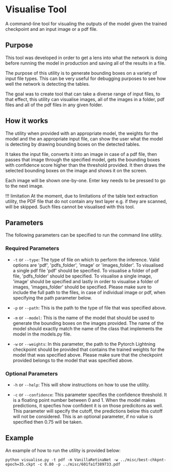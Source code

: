 # Visualise Tool

A command-line tool for visualing the outputs of the model given
the trained checkpoint and an input image or a pdf file.

## Purpose

This tool was developed in order to get a lens into what the network
is doing before running the model in production and saving all of the
results in a file.

The purpose of this utility is to generate bounding boxes on a variety
of input file types. This can be very useful for debugging purposes to
see how well the network is detecting the tables.

The goal was to create tool that can take a diverse range of input files,
to that effect, this utility can visualise images, all of the images in a
folder, pdf files and all of the pdf files in any given folder.

## How it works

The utility when provided with an appropriate model, the weights for the
model and the an appropriate input file, can show the user what the
model is detecting by drawing bounding boxes on the detected tables.

It takes the input file, converts it into an image in case of a pdf file,
then passes that image through the specified model, gets the bounding boxes
with confidence score higher than the threshold provided. It then draws
the selected bounding boxes on the image and shows it on the screen.

Each image will be shown one-by-one. Enter key needs to be pressed to go
to the next image.

!!! limitation
    At the moment, due to limitations of the table text extraction utility, the PDF file that do not contain any text layer e.g. if they are scanned, will be skipped. Such files cannot be
    visualised with this tool.

## Parameters

The following parameters can be specified to run the command line utility.

### Required Parameters

- `-t` or `--type`:
The type of file on which to perform the inference. Valid options are 'pdf',
'pdfs_folder', 'image' or 'images_folder'. To visualised a single pdf file
'pdf' should be specified. To visualise a folder of pdf file, 'pdfs_folder'
should be specified. To visualise a single image, 'image' should be specified
and lastly in order to visualise a folder of images, 'images_folder' should
be specified. Please make sure to include the full path to the files, in
case of individual image or pdf, when specifying the path parameter below.

- `-p` or `--path`:
This is the path to the type of file that was specified above. 

- `-m` or `--model`:
This is the name of the model that should be used to generate the bounding
boxes on the images provided. The name of the model should exactly match
the name of the class that implements the model in the models.py file.

- `-w` or `--weights`:
In this parameter, the path to the Pytorch Lightning checkpoint should be
provided that contains the trained weights for the model that was specified
above. Please make sure that the checkpoint provided belongs to the model
that was specified above.

### Optional Parameters

- `-h` or `--help`:
This will show instructions on how to use the utility.

- `-c` or `--confidence`:
This parameter specifies the confidence threshold. It is a floating point
number between 0 and 1. When the model makes predictions, it specfies how
confident it is on those predicitons as well. This parameter will specify
the cutoff, the predictions below this cutoff will not be considered.
This is an optional parameter, if no value is specified then 0.75 will be
taken.


## Example

An example of how to run the utility is provided below:

```
python visualise.py -t pdf -m VanillaRetinaNet -w ../misc/best-chkpnt-epoch=35.ckpt -c 0.80 -p ../misc/601fa1f389733.pdf
```